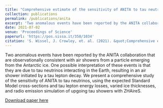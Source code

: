 ```yaml
---
title: "Comprehensive estimate of the sensitivity of ANITA to tau neutrinos"
collection: publications
permalink: /publications/anita
excerpt: 'Two anomalous events have been reported by the ANITA collaboration that are observationally consistent with air showers from a particle emerging from the Antarctic ice. One possible interpretation of these events is that they are due to tau neutrinos interacting in the Earth, resulting in an air shower initiated by a tau lepton decay.'
date: 2021-07-02
venue: 'Proceedings of Science'
paperurl: 'https://pos.sissa.it/358/1034'
citation: 'S. Wissel, J. Crowley, et. al. (2021). &quot;Comprehensive estimate of the sensitivity of ANITA to tau neutrinos.&quot; <i>Proceedings of Science</i>.'
---
```

Two anomalous events have been reported by the ANITA collaboration that are observationally consistent with air showers from a particle emerging from the Antarctic ice. One possible interpretation of these events is that they are due to tau neutrinos interacting in the Earth, resulting in an air shower initiated by a tau lepton decay. We present a comprehensive study of the sensitivity of ANITA to tau neutrinos, using the expected Standard Model cross-sections and tau lepton energy losses, varied ice thicknesses, and radio emission simulation of upgoing tau showers with ZHAireS.

[Download paper here](https://pos.sissa.it/358/1034)

